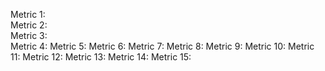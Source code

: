 Metric 1:     
Metric 2:     
Metric 3:     
Metric 4:
Metric 5:
Metric 6:
Metric 7:
Metric 8:
Metric 9:
Metric 10:
Metric 11:
Metric 12:
Metric 13:
Metric 14:
Metric 15:
